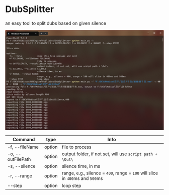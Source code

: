 # DubSplitter

an easy tool to split dubs based on given silence

![Screenshot](Screenshot.png)

| Command           | type   | Info                                                                          |
|-------------------|--------|-------------------------------------------------------------------------------|
| -f, --fileName    | option | file to process                                                               |
| -o, --outFilePath | option | output folder, if not set, will use `script path + \Out\`                     |
| -s, --silence     | option | silence time, in ms                                                           |
| -r, --range       | option | range, e.g., silence = `400`, range = `100` will slice in `400`ms and `500`ms |
| --step            | option | loop step                                                                     |
